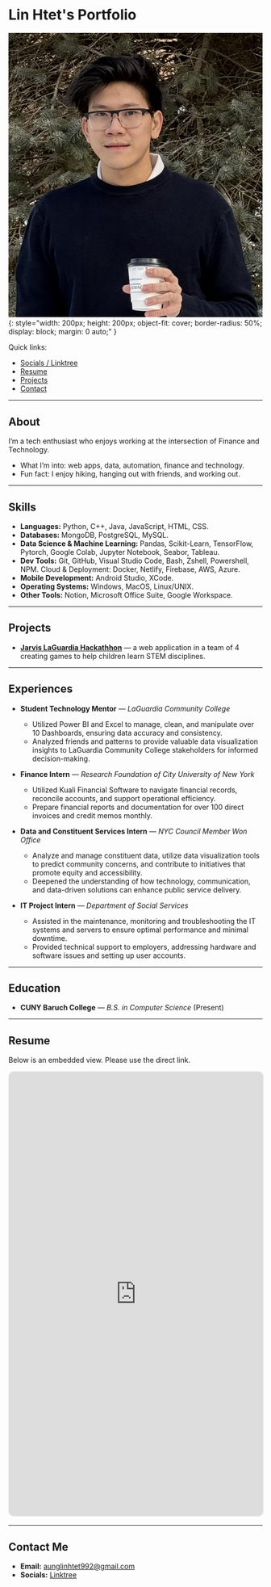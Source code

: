 # Lin Htet's Portfolio

![Portrait photo](assets/LinHtet.png){: style="width: 200px; height: 200px; object-fit: cover; border-radius: 50%; display: block; margin: 0 auto;" }

Quick links:

- [Socials / Linktree](https://linktr.ee/linhtetaung.tech)
- [Resume](#resume)
- [Projects](#projects)
- [Contact](#contact-me)

---

## About

I’m a tech enthusiast who enjoys working at the intersection of Finance and Technology. 

- What I’m into: web apps, data, automation, finance and technology.
- Fun fact: I enjoy hiking, hanging out with friends, and working out.

---

## Skills

- **Languages:** Python, C++, Java, JavaScript, HTML, CSS.
- **Databases:** MongoDB, PostgreSQL, MySQL.
- **Data Science & Machine Learning:** Pandas, Scikit-Learn, TensorFlow, Pytorch,
  Google Colab, Jupyter Notebook, Seabor, Tableau.
- **Dev Tools:** Git, GitHub, Visual Studio Code, Bash, Zshell, Powershell, NPM.
Cloud & Deployment: Docker, Netlify, Firebase, AWS, Azure.
- **Mobile Development:** Android Studio, XCode.
- **Operating Systems:** Windows, MacOS, Linux/UNIX.
- **Other Tools:** Notion, Microsoft Office Suite, Google Workspace.

---

## Projects

- [**Jarvis LaGuardia Hackathhon**](Github) — a web application in a team of 4 creating games to help children learn STEM disciplines.


---

## Experiences

- **Student Technology Mentor** — *LaGuardia Community College*
  - Utilized Power BI and Excel to manage, clean, and manipulate over 10 Dashboards, ensuring data accuracy and consistency.
  - Analyzed friends and patterns to provide valuable data visualization insights to LaGuardia Community College stakeholders for informed decision-making.

- **Finance Intern** — *Research Foundation of City University of New York*
  - Utilized Kuali Financial Software to navigate financial records, reconcile accounts, and support operational efficiency.
  - Prepare financial reports and documentation for over 100 direct invoices and credit memos monthly.

- **Data and Constituent Services Intern** — *NYC Council Member Won Office* 
  - Analyze and manage constituent data, utilize data visualization tools to predict community concerns, and contribute to initiatives that promote equity and accessibility.
  - Deepened the understanding of how technology, communication, and data-driven solutions can enhance public service delivery.

- **IT Project Intern** — *Department of Social Services* 
  - Assisted in the maintenance, monitoring and troubleshooting the IT systems and servers to ensure optimal performance and minimal downtime.
  - Provided technical support to employers, addressing hardware and software issues and setting up user accounts.

---

## Education

- **CUNY Baruch College** — *B.S. in Computer Science* (Present) 

---

## Resume

Below is an embedded view. Please use the direct link.

<iframe
  src="https://drive.google.com/file/d/1e6S4-PAnz6NqrtwaH7YpA8FZzo9leJct/view?usp=sharing"
  width="100%"
  height="880"
  style="border:1px solid #e5e7eb;border-radius:10px;"
  loading="lazy"
></iframe>

---

## Contact Me

- **Email:** [aunglinhtet992@gmail.com](mailto:aunglinhtet992@gmail.com)
- **Socials:** [Linktree](https://linktr.ee/linhtetaung.tech)